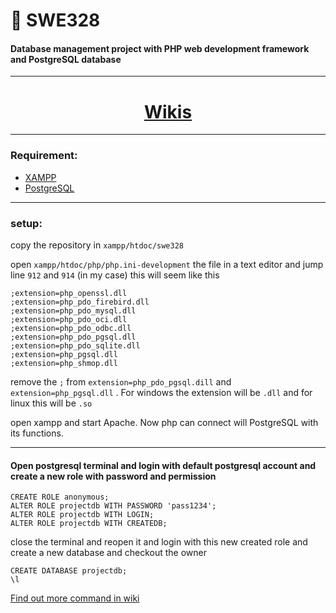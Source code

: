 # :page_with_curl: SWE328
#### Database management project with PHP web development framework and PostgreSQL database
***
<h1 align="center">
 <a href=https://github.com/rafiulgits/swe328/wiki">Wikis</a>

</h1>

***
### Requirement:
 * [XAMPP](https://www.apachefriends.org/download.html)
 * [PostgreSQL](https://www.enterprisedb.com/downloads/postgres-postgresql-downloads)
 
***
### setup:
copy the repository in `xampp/htdoc/swe328`

open `xampp/htdoc/php/php.ini-development` the file in a text editor and jump line `912` and `914` (in my case) this will seem like this

```
;extension=php_openssl.dll
;extension=php_pdo_firebird.dll
;extension=php_pdo_mysql.dll
;extension=php_pdo_oci.dll
;extension=php_pdo_odbc.dll
;extension=php_pdo_pgsql.dll
;extension=php_pdo_sqlite.dll
;extension=php_pgsql.dll
;extension=php_shmop.dll
```

remove the `;` from `extension=php_pdo_pgsql.dill` and `extension=php_pgsql.dll` . For windows the extension will be `.dll` and for linux this will be `.so` 

open xampp and start Apache. Now php can connect will PostgreSQL with its functions.
***

#### Open postgresql terminal and login with default postgresql account and create a new role with password and permission

```
CREATE ROLE anonymous;
ALTER ROLE projectdb WITH PASSWORD 'pass1234';
ALTER ROLE projectdb WITH LOGIN;
ALTER ROLE projectdb WITH CREATEDB;
```

close the terminal and reopen it and login with this new created role and create a new database and checkout the owner
```
CREATE DATABASE projectdb;
\l
```
[Find out more command in wiki](https://github.com/rafiulgits/swe328/wiki)
